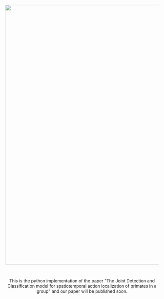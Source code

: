 <div align="center">
<p>
   <a align="left" href="https://ultralytics.com/yolov5" target="_blank">
   <img width="850" src="https://github.com/Kewei-Liang/JDC-MF/Figures/figure1.png"></a>
</p>
<br>
<div>
  
  This is the python implementation of the paper "The Joint Detection and Classification model for spatiotemporal action localization of primates in a group" and our paper will be published soon.
